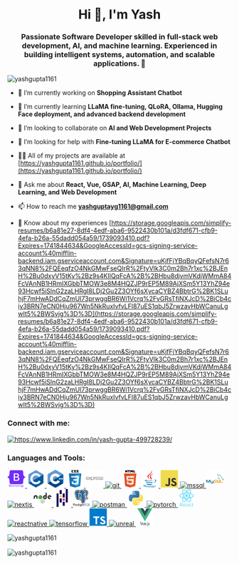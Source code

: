 <h1 align="center">Hi 👋, I'm Yash</h1>
<h3 align="center">Passionate Software Developer skilled in full-stack web development, AI, and machine learning. Experienced in building intelligent systems, automation, and scalable applications. 🚀</h3>

<p align="left"> <img src="https://komarev.com/ghpvc/?username=yashgupta1161&label=Profile%20views&color=0e75b6&style=flat" alt="yashgupta1161" /> </p>

- 🔭 I’m currently working on **Shopping Assistant Chatbot**

- 🌱 I’m currently learning **LLaMA fine-tuning, QLoRA, Ollama, Hugging Face deployment, and advanced backend development**

- 👯 I’m looking to collaborate on **AI and Web Development Projects**

- 🤝 I’m looking for help with **Fine-tuning LLaMA for E-commerce Chatbot**

- 👨‍💻 All of my projects are available at [https://yashgupta1161.github.io/portfolio/](https://yashgupta1161.github.io/portfolio/)

- 💬 Ask me about **React, Vue, GSAP, AI, Machine Learning, Deep Learning, and Web Development**

- 📫 How to reach me **yashguptayg1161@gmail.com**

- 📄 Know about my experiences [https://storage.googleapis.com/simplify-resumes/b6a81e27-8df4-4edf-aba6-9522430b101a/d3fdf671-cfb9-4efa-b26a-55dadd054a59/1739093410.pdf?Expires=1741844634&GoogleAccessId=gcs-signing-service-account%40mifflin-backend.iam.gserviceaccount.com&Signature=uKjfFjYBqBqyQFefsN7r63qNN8%2FQEeqfzO4NkGMwFseQIrR%2FtyVIk3C0m2Bh7r1xc%2BJEnH%2Bu0dxyV15tKy%2Bz9s4KIlQqFcA%2B%2BHbu8djvmVKdjWMmA84FcVAnNB1HRmIXGbbTMOW3e8M4HQZJP9rEP5M89AjXSm5Y13YhZ94e93Hcwf5iSlnG2zaLHRgI8LDj2Gu2Z3OYf6sXycaCYBZ4BbtrG%2BK1SLuhjF7mHwADdCqZmUl73prwggBR6Wi1Vcrq%2FvGRsTfiNXJcD%2BiCb4ciy3BRN7eCN0Hju967Wn5NkRuxIvfvLFl87uES1qbJ5ZrwzavHbWCanuLgwIt5%2BWSvjg%3D%3D](https://storage.googleapis.com/simplify-resumes/b6a81e27-8df4-4edf-aba6-9522430b101a/d3fdf671-cfb9-4efa-b26a-55dadd054a59/1739093410.pdf?Expires=1741844634&GoogleAccessId=gcs-signing-service-account%40mifflin-backend.iam.gserviceaccount.com&Signature=uKjfFjYBqBqyQFefsN7r63qNN8%2FQEeqfzO4NkGMwFseQIrR%2FtyVIk3C0m2Bh7r1xc%2BJEnH%2Bu0dxyV15tKy%2Bz9s4KIlQqFcA%2B%2BHbu8djvmVKdjWMmA84FcVAnNB1HRmIXGbbTMOW3e8M4HQZJP9rEP5M89AjXSm5Y13YhZ94e93Hcwf5iSlnG2zaLHRgI8LDj2Gu2Z3OYf6sXycaCYBZ4BbtrG%2BK1SLuhjF7mHwADdCqZmUl73prwggBR6Wi1Vcrq%2FvGRsTfiNXJcD%2BiCb4ciy3BRN7eCN0Hju967Wn5NkRuxIvfvLFl87uES1qbJ5ZrwzavHbWCanuLgwIt5%2BWSvjg%3D%3D)

<h3 align="left">Connect with me:</h3>
<p align="left">
<a href="https://linkedin.com/in/https://www.linkedin.com/in/yash-gupta-499728239/" target="blank"><img align="center" src="https://raw.githubusercontent.com/rahuldkjain/github-profile-readme-generator/master/src/images/icons/Social/linked-in-alt.svg" alt="https://www.linkedin.com/in/yash-gupta-499728239/" height="30" width="40" /></a>
</p>

<h3 align="left">Languages and Tools:</h3>
<p align="left"> <a href="https://getbootstrap.com" target="_blank" rel="noreferrer"> <img src="https://raw.githubusercontent.com/devicons/devicon/master/icons/bootstrap/bootstrap-plain-wordmark.svg" alt="bootstrap" width="40" height="40"/> </a> <a href="https://www.cprogramming.com/" target="_blank" rel="noreferrer"> <img src="https://raw.githubusercontent.com/devicons/devicon/master/icons/c/c-original.svg" alt="c" width="40" height="40"/> </a> <a href="https://www.w3schools.com/cpp/" target="_blank" rel="noreferrer"> <img src="https://raw.githubusercontent.com/devicons/devicon/master/icons/cplusplus/cplusplus-original.svg" alt="cplusplus" width="40" height="40"/> </a> <a href="https://www.w3schools.com/css/" target="_blank" rel="noreferrer"> <img src="https://raw.githubusercontent.com/devicons/devicon/master/icons/css3/css3-original-wordmark.svg" alt="css3" width="40" height="40"/> </a> <a href="https://expressjs.com" target="_blank" rel="noreferrer"> <img src="https://raw.githubusercontent.com/devicons/devicon/master/icons/express/express-original-wordmark.svg" alt="express" width="40" height="40"/> </a> <a href="https://git-scm.com/" target="_blank" rel="noreferrer"> <img src="https://www.vectorlogo.zone/logos/git-scm/git-scm-icon.svg" alt="git" width="40" height="40"/> </a> <a href="https://www.w3.org/html/" target="_blank" rel="noreferrer"> <img src="https://raw.githubusercontent.com/devicons/devicon/master/icons/html5/html5-original-wordmark.svg" alt="html5" width="40" height="40"/> </a> <a href="https://www.java.com" target="_blank" rel="noreferrer"> <img src="https://raw.githubusercontent.com/devicons/devicon/master/icons/java/java-original.svg" alt="java" width="40" height="40"/> </a> <a href="https://developer.mozilla.org/en-US/docs/Web/JavaScript" target="_blank" rel="noreferrer"> <img src="https://raw.githubusercontent.com/devicons/devicon/master/icons/javascript/javascript-original.svg" alt="javascript" width="40" height="40"/> </a> <a href="https://www.microsoft.com/en-us/sql-server" target="_blank" rel="noreferrer"> <img src="https://www.svgrepo.com/show/303229/microsoft-sql-server-logo.svg" alt="mssql" width="40" height="40"/> </a> <a href="https://www.mysql.com/" target="_blank" rel="noreferrer"> <img src="https://raw.githubusercontent.com/devicons/devicon/master/icons/mysql/mysql-original-wordmark.svg" alt="mysql" width="40" height="40"/> </a> <a href="https://nextjs.org/" target="_blank" rel="noreferrer"> <img src="https://cdn.worldvectorlogo.com/logos/nextjs-2.svg" alt="nextjs" width="40" height="40"/> </a> <a href="https://nodejs.org" target="_blank" rel="noreferrer"> <img src="https://raw.githubusercontent.com/devicons/devicon/master/icons/nodejs/nodejs-original-wordmark.svg" alt="nodejs" width="40" height="40"/> </a> <a href="https://pandas.pydata.org/" target="_blank" rel="noreferrer"> <img src="https://raw.githubusercontent.com/devicons/devicon/2ae2a900d2f041da66e950e4d48052658d850630/icons/pandas/pandas-original.svg" alt="pandas" width="40" height="40"/> </a> <a href="https://www.postgresql.org" target="_blank" rel="noreferrer"> <img src="https://raw.githubusercontent.com/devicons/devicon/master/icons/postgresql/postgresql-original-wordmark.svg" alt="postgresql" width="40" height="40"/> </a> <a href="https://postman.com" target="_blank" rel="noreferrer"> <img src="https://www.vectorlogo.zone/logos/getpostman/getpostman-icon.svg" alt="postman" width="40" height="40"/> </a> <a href="https://www.python.org" target="_blank" rel="noreferrer"> <img src="https://raw.githubusercontent.com/devicons/devicon/master/icons/python/python-original.svg" alt="python" width="40" height="40"/> </a> <a href="https://pytorch.org/" target="_blank" rel="noreferrer"> <img src="https://www.vectorlogo.zone/logos/pytorch/pytorch-icon.svg" alt="pytorch" width="40" height="40"/> </a> <a href="https://reactjs.org/" target="_blank" rel="noreferrer"> <img src="https://raw.githubusercontent.com/devicons/devicon/master/icons/react/react-original-wordmark.svg" alt="react" width="40" height="40"/> </a> <a href="https://reactnative.dev/" target="_blank" rel="noreferrer"> <img src="https://reactnative.dev/img/header_logo.svg" alt="reactnative" width="40" height="40"/> </a> <a href="https://www.tensorflow.org" target="_blank" rel="noreferrer"> <img src="https://www.vectorlogo.zone/logos/tensorflow/tensorflow-icon.svg" alt="tensorflow" width="40" height="40"/> </a> <a href="https://www.typescriptlang.org/" target="_blank" rel="noreferrer"> <img src="https://raw.githubusercontent.com/devicons/devicon/master/icons/typescript/typescript-original.svg" alt="typescript" width="40" height="40"/> </a> <a href="https://unrealengine.com/" target="_blank" rel="noreferrer"> <img src="https://raw.githubusercontent.com/kenangundogan/fontisto/036b7eca71aab1bef8e6a0518f7329f13ed62f6b/icons/svg/brand/unreal-engine.svg" alt="unreal" width="40" height="40"/> </a> <a href="https://vuejs.org/" target="_blank" rel="noreferrer"> <img src="https://raw.githubusercontent.com/devicons/devicon/master/icons/vuejs/vuejs-original-wordmark.svg" alt="vuejs" width="40" height="40"/> </a> </p>

<p><img align="center" src="https://github-readme-stats.vercel.app/api/top-langs?username=yashgupta1161&show_icons=true&locale=en&layout=compact" alt="yashgupta1161" /></p>

<p><img align="center" src="https://github-readme-streak-stats.herokuapp.com/?user=yashgupta1161&" alt="yashgupta1161" /></p>
